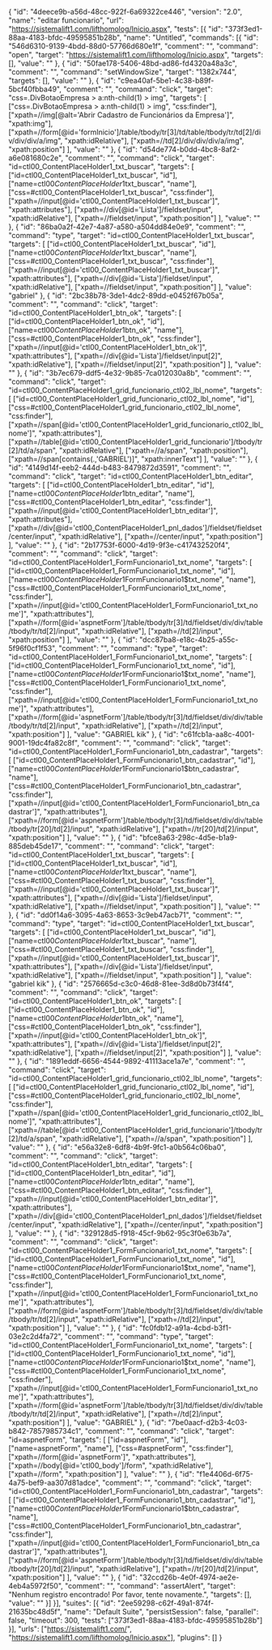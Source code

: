 {
  "id": "4deece9b-a56d-48cc-922f-6a69322ce446",
  "version": "2.0",
  "name": "editar funcionario",
  "url": "https://sistemalift1.com/lifthomolog/Inicio.aspx",
  "tests": [{
    "id": "373f3ed1-88aa-4183-bfdc-49595851b28b",
    "name": "Untitled",
    "commands": [{
      "id": "546d6310-9139-4bdd-88d0-57766d680e1f",
      "comment": "",
      "command": "open",
      "target": "https://sistemalift1.com/lifthomolog/Inicio.aspx",
      "targets": [],
      "value": ""
    }, {
      "id": "50fae178-5406-48bd-ad86-fd4320a48a3c",
      "comment": "",
      "command": "setWindowSize",
      "target": "1382x744",
      "targets": [],
      "value": ""
    }, {
      "id": "c9ea40af-5be1-4c38-b89f-5bcf40fbba49",
      "comment": "",
      "command": "click",
      "target": "css=.DivBotaoEmpresa > a:nth-child(1) > img",
      "targets": [
        ["css=.DivBotaoEmpresa > a:nth-child(1) > img", "css:finder"],
        ["xpath=//img[@alt='Abrir Cadastro de Funcionários da Empresa']", "xpath:img"],
        ["xpath=//form[@id='formInicio']/table/tbody/tr[3]/td/table/tbody/tr/td[2]/div/div/div/a/img", "xpath:idRelative"],
        ["xpath=//td[2]/div/div/div/a/img", "xpath:position"]
      ],
      "value": ""
    }, {
      "id": "d54de774-b0dd-4bc8-8af2-a6e081680c2e",
      "comment": "",
      "command": "click",
      "target": "id=ctl00_ContentPlaceHolder1_txt_buscar",
      "targets": [
        ["id=ctl00_ContentPlaceHolder1_txt_buscar", "id"],
        ["name=ctl00$ContentPlaceHolder1$txt_buscar", "name"],
        ["css=#ctl00_ContentPlaceHolder1_txt_buscar", "css:finder"],
        ["xpath=//input[@id='ctl00_ContentPlaceHolder1_txt_buscar']", "xpath:attributes"],
        ["xpath=//div[@id='Lista']/fieldset/input", "xpath:idRelative"],
        ["xpath=//fieldset/input", "xpath:position"]
      ],
      "value": ""
    }, {
      "id": "86ba0a2f-42e7-4a87-a580-a504dd84e0e9",
      "comment": "",
      "command": "type",
      "target": "id=ctl00_ContentPlaceHolder1_txt_buscar",
      "targets": [
        ["id=ctl00_ContentPlaceHolder1_txt_buscar", "id"],
        ["name=ctl00$ContentPlaceHolder1$txt_buscar", "name"],
        ["css=#ctl00_ContentPlaceHolder1_txt_buscar", "css:finder"],
        ["xpath=//input[@id='ctl00_ContentPlaceHolder1_txt_buscar']", "xpath:attributes"],
        ["xpath=//div[@id='Lista']/fieldset/input", "xpath:idRelative"],
        ["xpath=//fieldset/input", "xpath:position"]
      ],
      "value": "gabriel"
    }, {
      "id": "2bc38b78-3de1-4dc2-89dd-e0452f67b05a",
      "comment": "",
      "command": "click",
      "target": "id=ctl00_ContentPlaceHolder1_btn_ok",
      "targets": [
        ["id=ctl00_ContentPlaceHolder1_btn_ok", "id"],
        ["name=ctl00$ContentPlaceHolder1$btn_ok", "name"],
        ["css=#ctl00_ContentPlaceHolder1_btn_ok", "css:finder"],
        ["xpath=//input[@id='ctl00_ContentPlaceHolder1_btn_ok']", "xpath:attributes"],
        ["xpath=//div[@id='Lista']/fieldset/input[2]", "xpath:idRelative"],
        ["xpath=//fieldset/input[2]", "xpath:position"]
      ],
      "value": ""
    }, {
      "id": "3b7ec679-ddf5-4e32-9b85-7ca012030a8b",
      "comment": "",
      "command": "click",
      "target": "id=ctl00_ContentPlaceHolder1_grid_funcionario_ctl02_lbl_nome",
      "targets": [
        ["id=ctl00_ContentPlaceHolder1_grid_funcionario_ctl02_lbl_nome", "id"],
        ["css=#ctl00_ContentPlaceHolder1_grid_funcionario_ctl02_lbl_nome", "css:finder"],
        ["xpath=//span[@id='ctl00_ContentPlaceHolder1_grid_funcionario_ctl02_lbl_nome']", "xpath:attributes"],
        ["xpath=//table[@id='ctl00_ContentPlaceHolder1_grid_funcionario']/tbody/tr[2]/td/a/span", "xpath:idRelative"],
        ["xpath=//a/span", "xpath:position"],
        ["xpath=//span[contains(.,'GABRIEL')]", "xpath:innerText"]
      ],
      "value": ""
    }, {
      "id": "4149d14f-eeb2-444d-b483-8479872d3591",
      "comment": "",
      "command": "click",
      "target": "id=ctl00_ContentPlaceHolder1_btn_editar",
      "targets": [
        ["id=ctl00_ContentPlaceHolder1_btn_editar", "id"],
        ["name=ctl00$ContentPlaceHolder1$btn_editar", "name"],
        ["css=#ctl00_ContentPlaceHolder1_btn_editar", "css:finder"],
        ["xpath=//input[@id='ctl00_ContentPlaceHolder1_btn_editar']", "xpath:attributes"],
        ["xpath=//div[@id='ctl00_ContentPlaceHolder1_pnl_dados']/fieldset/fieldset/center/input", "xpath:idRelative"],
        ["xpath=//center/input", "xpath:position"]
      ],
      "value": ""
    }, {
      "id": "2b17753f-6000-4d19-9f3e-c417432520f4",
      "comment": "",
      "command": "click",
      "target": "id=ctl00_ContentPlaceHolder1_FormFuncionario1_txt_nome",
      "targets": [
        ["id=ctl00_ContentPlaceHolder1_FormFuncionario1_txt_nome", "id"],
        ["name=ctl00$ContentPlaceHolder1$FormFuncionario1$txt_nome", "name"],
        ["css=#ctl00_ContentPlaceHolder1_FormFuncionario1_txt_nome", "css:finder"],
        ["xpath=//input[@id='ctl00_ContentPlaceHolder1_FormFuncionario1_txt_nome']", "xpath:attributes"],
        ["xpath=//form[@id='aspnetForm']/table/tbody/tr[3]/td/fieldset/div/div/table/tbody/tr/td[2]/input", "xpath:idRelative"],
        ["xpath=//td[2]/input", "xpath:position"]
      ],
      "value": ""
    }, {
      "id": "dcc87ba8-e18c-4b25-a55c-5f96f0cf1f53",
      "comment": "",
      "command": "type",
      "target": "id=ctl00_ContentPlaceHolder1_FormFuncionario1_txt_nome",
      "targets": [
        ["id=ctl00_ContentPlaceHolder1_FormFuncionario1_txt_nome", "id"],
        ["name=ctl00$ContentPlaceHolder1$FormFuncionario1$txt_nome", "name"],
        ["css=#ctl00_ContentPlaceHolder1_FormFuncionario1_txt_nome", "css:finder"],
        ["xpath=//input[@id='ctl00_ContentPlaceHolder1_FormFuncionario1_txt_nome']", "xpath:attributes"],
        ["xpath=//form[@id='aspnetForm']/table/tbody/tr[3]/td/fieldset/div/div/table/tbody/tr/td[2]/input", "xpath:idRelative"],
        ["xpath=//td[2]/input", "xpath:position"]
      ],
      "value": "GABRIEL kik"
    }, {
      "id": "c61fcb1a-aa8c-4001-9001-19dc4fa82c8f",
      "comment": "",
      "command": "click",
      "target": "id=ctl00_ContentPlaceHolder1_FormFuncionario1_btn_cadastrar",
      "targets": [
        ["id=ctl00_ContentPlaceHolder1_FormFuncionario1_btn_cadastrar", "id"],
        ["name=ctl00$ContentPlaceHolder1$FormFuncionario1$btn_cadastrar", "name"],
        ["css=#ctl00_ContentPlaceHolder1_FormFuncionario1_btn_cadastrar", "css:finder"],
        ["xpath=//input[@id='ctl00_ContentPlaceHolder1_FormFuncionario1_btn_cadastrar']", "xpath:attributes"],
        ["xpath=//form[@id='aspnetForm']/table/tbody/tr[3]/td/fieldset/div/div/table/tbody/tr[20]/td[2]/input", "xpath:idRelative"],
        ["xpath=//tr[20]/td[2]/input", "xpath:position"]
      ],
      "value": ""
    }, {
      "id": "bfce8a63-298c-4d5e-b1a9-885deb45de17",
      "comment": "",
      "command": "click",
      "target": "id=ctl00_ContentPlaceHolder1_txt_buscar",
      "targets": [
        ["id=ctl00_ContentPlaceHolder1_txt_buscar", "id"],
        ["name=ctl00$ContentPlaceHolder1$txt_buscar", "name"],
        ["css=#ctl00_ContentPlaceHolder1_txt_buscar", "css:finder"],
        ["xpath=//input[@id='ctl00_ContentPlaceHolder1_txt_buscar']", "xpath:attributes"],
        ["xpath=//div[@id='Lista']/fieldset/input", "xpath:idRelative"],
        ["xpath=//fieldset/input", "xpath:position"]
      ],
      "value": ""
    }, {
      "id": "dd0f14a6-3095-4a63-8653-3c9eb47acb71",
      "comment": "",
      "command": "type",
      "target": "id=ctl00_ContentPlaceHolder1_txt_buscar",
      "targets": [
        ["id=ctl00_ContentPlaceHolder1_txt_buscar", "id"],
        ["name=ctl00$ContentPlaceHolder1$txt_buscar", "name"],
        ["css=#ctl00_ContentPlaceHolder1_txt_buscar", "css:finder"],
        ["xpath=//input[@id='ctl00_ContentPlaceHolder1_txt_buscar']", "xpath:attributes"],
        ["xpath=//div[@id='Lista']/fieldset/input", "xpath:idRelative"],
        ["xpath=//fieldset/input", "xpath:position"]
      ],
      "value": "gabriel kik"
    }, {
      "id": "2576665d-c3c0-46d8-81ee-3d8d0b73f4f4",
      "comment": "",
      "command": "click",
      "target": "id=ctl00_ContentPlaceHolder1_btn_ok",
      "targets": [
        ["id=ctl00_ContentPlaceHolder1_btn_ok", "id"],
        ["name=ctl00$ContentPlaceHolder1$btn_ok", "name"],
        ["css=#ctl00_ContentPlaceHolder1_btn_ok", "css:finder"],
        ["xpath=//input[@id='ctl00_ContentPlaceHolder1_btn_ok']", "xpath:attributes"],
        ["xpath=//div[@id='Lista']/fieldset/input[2]", "xpath:idRelative"],
        ["xpath=//fieldset/input[2]", "xpath:position"]
      ],
      "value": ""
    }, {
      "id": "1891eddf-6656-4544-9892-41113ace1a7e",
      "comment": "",
      "command": "click",
      "target": "id=ctl00_ContentPlaceHolder1_grid_funcionario_ctl02_lbl_nome",
      "targets": [
        ["id=ctl00_ContentPlaceHolder1_grid_funcionario_ctl02_lbl_nome", "id"],
        ["css=#ctl00_ContentPlaceHolder1_grid_funcionario_ctl02_lbl_nome", "css:finder"],
        ["xpath=//span[@id='ctl00_ContentPlaceHolder1_grid_funcionario_ctl02_lbl_nome']", "xpath:attributes"],
        ["xpath=//table[@id='ctl00_ContentPlaceHolder1_grid_funcionario']/tbody/tr[2]/td/a/span", "xpath:idRelative"],
        ["xpath=//a/span", "xpath:position"]
      ],
      "value": ""
    }, {
      "id": "e56a32e8-6df8-4b9f-9fc1-a0b564c06ba0",
      "comment": "",
      "command": "click",
      "target": "id=ctl00_ContentPlaceHolder1_btn_editar",
      "targets": [
        ["id=ctl00_ContentPlaceHolder1_btn_editar", "id"],
        ["name=ctl00$ContentPlaceHolder1$btn_editar", "name"],
        ["css=#ctl00_ContentPlaceHolder1_btn_editar", "css:finder"],
        ["xpath=//input[@id='ctl00_ContentPlaceHolder1_btn_editar']", "xpath:attributes"],
        ["xpath=//div[@id='ctl00_ContentPlaceHolder1_pnl_dados']/fieldset/fieldset/center/input", "xpath:idRelative"],
        ["xpath=//center/input", "xpath:position"]
      ],
      "value": ""
    }, {
      "id": "329128d5-f918-45cf-9b62-95c3f0e63b7a",
      "comment": "",
      "command": "click",
      "target": "id=ctl00_ContentPlaceHolder1_FormFuncionario1_txt_nome",
      "targets": [
        ["id=ctl00_ContentPlaceHolder1_FormFuncionario1_txt_nome", "id"],
        ["name=ctl00$ContentPlaceHolder1$FormFuncionario1$txt_nome", "name"],
        ["css=#ctl00_ContentPlaceHolder1_FormFuncionario1_txt_nome", "css:finder"],
        ["xpath=//input[@id='ctl00_ContentPlaceHolder1_FormFuncionario1_txt_nome']", "xpath:attributes"],
        ["xpath=//form[@id='aspnetForm']/table/tbody/tr[3]/td/fieldset/div/div/table/tbody/tr/td[2]/input", "xpath:idRelative"],
        ["xpath=//td[2]/input", "xpath:position"]
      ],
      "value": ""
    }, {
      "id": "fc0fdb12-a91a-4cbd-b3f1-03e2c2d4fa72",
      "comment": "",
      "command": "type",
      "target": "id=ctl00_ContentPlaceHolder1_FormFuncionario1_txt_nome",
      "targets": [
        ["id=ctl00_ContentPlaceHolder1_FormFuncionario1_txt_nome", "id"],
        ["name=ctl00$ContentPlaceHolder1$FormFuncionario1$txt_nome", "name"],
        ["css=#ctl00_ContentPlaceHolder1_FormFuncionario1_txt_nome", "css:finder"],
        ["xpath=//input[@id='ctl00_ContentPlaceHolder1_FormFuncionario1_txt_nome']", "xpath:attributes"],
        ["xpath=//form[@id='aspnetForm']/table/tbody/tr[3]/td/fieldset/div/div/table/tbody/tr/td[2]/input", "xpath:idRelative"],
        ["xpath=//td[2]/input", "xpath:position"]
      ],
      "value": "GABRIEL"
    }, {
      "id": "7be0aacf-d2b3-4c03-b842-7857985734c1",
      "comment": "",
      "command": "click",
      "target": "id=aspnetForm",
      "targets": [
        ["id=aspnetForm", "id"],
        ["name=aspnetForm", "name"],
        ["css=#aspnetForm", "css:finder"],
        ["xpath=//form[@id='aspnetForm']", "xpath:attributes"],
        ["xpath=//body[@id='ctl00_body']/form", "xpath:idRelative"],
        ["xpath=//form", "xpath:position"]
      ],
      "value": ""
    }, {
      "id": "f1e4406d-6f75-4a75-bef9-aa307d81adce",
      "comment": "",
      "command": "click",
      "target": "id=ctl00_ContentPlaceHolder1_FormFuncionario1_btn_cadastrar",
      "targets": [
        ["id=ctl00_ContentPlaceHolder1_FormFuncionario1_btn_cadastrar", "id"],
        ["name=ctl00$ContentPlaceHolder1$FormFuncionario1$btn_cadastrar", "name"],
        ["css=#ctl00_ContentPlaceHolder1_FormFuncionario1_btn_cadastrar", "css:finder"],
        ["xpath=//input[@id='ctl00_ContentPlaceHolder1_FormFuncionario1_btn_cadastrar']", "xpath:attributes"],
        ["xpath=//form[@id='aspnetForm']/table/tbody/tr[3]/td/fieldset/div/div/table/tbody/tr[20]/td[2]/input", "xpath:idRelative"],
        ["xpath=//tr[20]/td[2]/input", "xpath:position"]
      ],
      "value": ""
    }, {
      "id": "32ccd26b-4e0f-4974-ae2e-4eb4a5972f50",
      "comment": "",
      "command": "assertAlert",
      "target": "Nenhum registro encontrado! Por favor, tente novamente.",
      "targets": [],
      "value": ""
    }]
  }],
  "suites": [{
    "id": "2ee59298-c62f-49a1-874f-21635bc48d5f",
    "name": "Default Suite",
    "persistSession": false,
    "parallel": false,
    "timeout": 300,
    "tests": ["373f3ed1-88aa-4183-bfdc-49595851b28b"]
  }],
  "urls": ["https://sistemalift1.com/", "https://sistemalift1.com/lifthomolog/Inicio.aspx"],
  "plugins": []
}